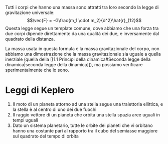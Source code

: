Tutti i corpi che hanno una massa sono attratti tra loro secondo la legge di gravitazione universale:
$$\vec{F} = -G\frac{m_1 \cdot m_2}{d^2}\hat{r}_{12}$$
Questa legge segue un template comune, dove abbiamo che una forza tra due corpi dipende direttamente da una qualità dei due, e inversamente dal quadrato della distanza.

La massa usata in questa formula è la massa gravitazionale del corpo, non abbiamo una dimostrazione che la massa gravitazionale sia uguale a quella inerziale (quella della [[1.1 Princìpi della dinamica#Seconda legge della dinamica|seconda legge della dinamica]]), ma possiamo verificare sperimentalmente che lo sono.
# Leggi di Keplero
1. Il moto di un pianeta attorno ad una stella segue una traiettoria ellittica, e la stella è al centro di uno dei due fuochi
2. Il raggio vettore di un pianeta che orbita una stella spazia aree uguali in tempi uguali
3. Dato un sistema planetario, tutte le orbite dei pianeti che vi orbitano hanno una costante pari al rapporto tra il cubo del semiasse maggiore sul quadrato del tempo di orbita